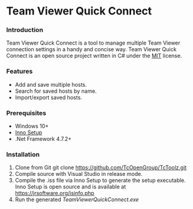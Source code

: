 # Team Viewer Quick Connect



### Introduction

Team Viewer Quick Connect is a tool to manage multiple Team Viewer connection settings in a handy and concise way. Team Viewer Quick Connect is an open source project written in C# under the [MIT](https://tldrlegal.com/license/mit-license) license.



### Features
* Add and save multiple hosts.
* Search for saved hosts by name.
* Import/export saved hosts.

### Prerequisites
* Windows 10+
* [Inno Setup](https://jrsoftware.org/isinfo.php)
* .Net Framework 4.7.2+

### Installation
1. Clone from Git git clone https://github.com/TcOpenGroup/TcToolz.git
2. Compile source with Visual Studio in release mode.
3. Compile the .iss file via Inno Setup to generate the setup executable. Inno Setup is open source and is available at https://jrsoftware.org/isinfo.php
4. Run the generated *TeamViewerQuickConnect.exe*

